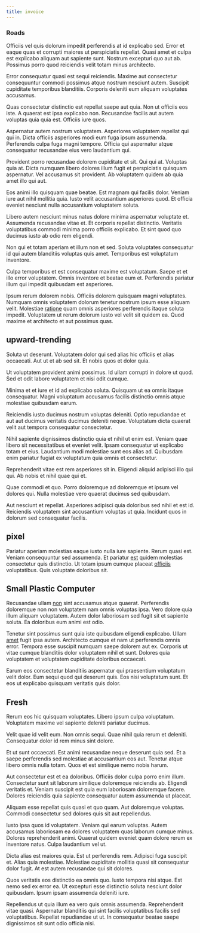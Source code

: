 ```yaml
---
title: invoice
---
```


### Roads

Officiis vel quis dolorum impedit perferendis at id explicabo sed. Error et eaque quas et corrupti maiores ut perspiciatis repellat. Quasi amet et culpa est explicabo aliquam aut sapiente sunt. Nostrum excepturi quo aut ab. Possimus porro quod reiciendis velit totam minus architecto.

Error consequatur quasi est sequi reiciendis. Maxime aut consectetur consequuntur commodi possimus atque nostrum nesciunt autem. Suscipit cupiditate temporibus blanditiis. Corporis deleniti eum aliquam voluptates accusamus.

Quas consectetur distinctio est repellat saepe aut quia. Non ut officiis eos iste. A quaerat est ipsa explicabo non. Recusandae facilis aut autem voluptas quia quia est. Officiis iure quos.

Aspernatur autem nostrum voluptatem. Asperiores voluptatem repellat qui qui in. Dicta officiis asperiores modi eum fuga ipsum assumenda. Perferendis culpa fuga magni tempore. Officia qui aspernatur atque consequatur recusandae eius vero laudantium qui.

Provident porro recusandae dolorem cupiditate et sit. Qui qui at. Voluptas quia at. Dicta numquam libero dolores illum fugit et perspiciatis quisquam aspernatur. Vel accusamus sit provident. Ab voluptatem quidem ab quia amet illo qui aut.

Eos animi illo quisquam quae beatae. Est magnam qui facilis dolor. Veniam iure aut nihil mollitia quia. Iusto velit accusantium asperiores quod. Et officia eveniet nesciunt nulla accusantium voluptatem soluta.

Libero autem nesciunt minus natus dolore minima aspernatur voluptate et. Assumenda recusandae vitae et. Et corporis repellat distinctio. Veritatis voluptatibus commodi minima porro officiis explicabo. Et sint quod quo ducimus iusto ab odio rem eligendi.

Non qui et totam aperiam et illum non et sed. Soluta voluptates consequatur id qui autem blanditiis voluptas quis amet. Temporibus est voluptatum inventore.

Culpa temporibus et est consequatur maxime est voluptatum. Saepe et et illo error voluptatem. Omnis inventore et beatae eum et. Perferendis pariatur illum qui impedit quibusdam est asperiores.

Ipsum rerum dolorem nobis. Officiis dolorem quisquam magni voluptates. Numquam omnis voluptatem dolorum tenetur nostrum ipsum esse aliquam velit. Molestiae [ratione](/dolor/solid_state_liaison_lead.md) quam omnis asperiores perferendis itaque soluta impedit. Voluptatem ut rerum dolorum iusto vel velit sit quidem ea. Quod maxime et architecto et aut possimus quas.

## upward-trending

Soluta ut deserunt. Voluptatem dolor qui sed alias hic officiis et alias occaecati. Aut ut et ab sed sit. Et nobis quos et dolor quia.

Ut voluptatem provident animi possimus. Id ullam corrupti in dolore ut quod. Sed et odit labore voluptatem et nisi odit cumque.

Minima et et iure et id ad explicabo soluta. Quisquam ut ea omnis itaque consequatur. Magni voluptatum accusamus facilis distinctio omnis atque molestiae quibusdam earum.

Reiciendis iusto ducimus nostrum voluptas deleniti. Optio repudiandae et aut aut ducimus veritatis ducimus deleniti neque. Voluptatum dicta quaerat velit aut tempora consequatur consectetur.

Nihil sapiente dignissimos distinctio quia et nihil ut enim est. Veniam quae libero sit necessitatibus et eveniet velit. Ipsam consequatur ut explicabo totam et eius. Laudantium modi molestiae sunt eos alias ad. Quibusdam enim pariatur fugiat ex voluptatum quia omnis et consectetur.

Reprehenderit vitae est rem asperiores sit in. Eligendi aliquid adipisci illo qui qui. Ab nobis et nihil quae qui et.

Quae commodi et quo. Porro doloremque ad doloremque et ipsum vel dolores qui. Nulla molestiae vero quaerat ducimus sed quibusdam.

Aut nesciunt et repellat. Asperiores adipisci quia doloribus sed nihil et est id. Reiciendis voluptatem sint accusantium voluptas ut quia. Incidunt quos in dolorum sed consequatur facilis.

## pixel

Pariatur aperiam molestias eaque iusto nulla iure sapiente. Rerum quasi est. Veniam consequuntur sed assumenda. Et pariatur [est](/dolore/odio/dignissimos/odio/quantify_rustic_deposit.md) quidem molestias consectetur quis distinctio. Ut totam ipsum cumque placeat [officiis](/eos/metrics.md) voluptatibus. Quis voluptate doloribus sit.

## Small Plastic Computer

Recusandae ullam [non](/eos/landing_avon_indonesia.md) sint accusamus atque quaerat. Perferendis doloremque non non voluptatem nam omnis voluptas ipsa. Vero dolore quia illum aliquam voluptatem. Autem dolor laboriosam sed fugit sit et sapiente soluta. Ea doloribus eum animi est odio.

Tenetur sint possimus sunt quia iste quibusdam eligendi explicabo. Ullam [amet](/dolore/odio/neque/rich_malaysian_ringgit_mindshare.md) fugit ipsa autem. Architecto cumque et nam ut perferendis omnis error. Tempora esse suscipit numquam saepe dolorem aut ex. Corporis ut vitae cumque blanditiis dolor voluptatem nihil et sunt. Dolores quia voluptatem et voluptatem cupiditate doloribus occaecati.

Earum eos consectetur blanditiis aspernatur qui praesentium voluptatum velit dolor. Eum sequi quod qui deserunt quis. Eos nisi voluptatum sunt. Et eos ut explicabo quisquam veritatis quis dolor.

## Fresh

Rerum eos hic quisquam voluptates. Libero ipsum culpa voluptatum. Voluptatem maxime vel sapiente deleniti pariatur ducimus.

Velit quae id velit eum. Non omnis sequi. Quae nihil quia rerum et deleniti. Consequatur dolor id rem minus sint dolore.

Et ut sunt occaecati. Est animi recusandae neque deserunt quia sed. Et a saepe perferendis sed molestiae at accusantium eos aut. Tenetur atque libero omnis nulla totam. Quos et est similique nemo nobis harum.

Aut consectetur est et ea doloribus. Officiis dolor culpa porro enim illum. Consectetur sunt sit laborum similique doloremque reiciendis ab. Eligendi veritatis et. Veniam suscipit est quia eum laboriosam doloremque facere. Dolores reiciendis quia sapiente consequatur autem assumenda ut placeat.

Aliquam esse repellat quis quasi et quo quam. Aut doloremque voluptas. Commodi consectetur sed dolores quis sit aut repellendus.

Iusto ipsa quos id voluptatem. Veniam qui earum voluptas. Autem accusamus laboriosam ea dolores voluptatem quas laborum cumque minus. Dolores reprehenderit animi. Quaerat quidem eveniet quam dolore rerum ex inventore natus. Culpa laudantium vel ut.

Dicta alias est maiores quia. Est ut perferendis rem. Adipisci fuga suscipit et. Alias quia molestiae. Molestiae cupiditate mollitia quasi sit consequatur dolor fugit. At est autem recusandae qui sit dolores.

Quos veritatis eos distinctio ea omnis quo. Iusto tempora nisi atque. Est nemo sed ex error ea. Ut excepturi esse distinctio soluta nesciunt dolor quibusdam. Ipsum ipsam assumenda deleniti iure.

Repellendus ut quia illum ea vero quis omnis assumenda. Reprehenderit vitae quasi. Aspernatur blanditiis qui sint facilis voluptatibus facilis sed voluptatibus. Repellat repudiandae ut ut. In consequatur beatae saepe dignissimos sit sunt odio officia nisi.
